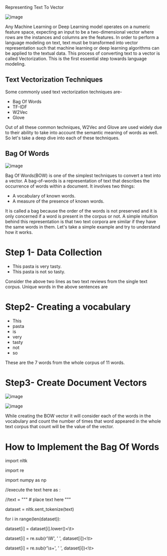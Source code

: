 Representing Text To Vector

![image](https://user-images.githubusercontent.com/46114095/134459818-7e858caa-7782-4a4b-92c3-b3f4c75ea11c.png)

Any Machine Learning or Deep Learning model operates on a numeric feature space, expecting an input to be a two-dimensional vector where rows are the instances and columns are the features. In order to perform a language modeling on text, text must be transformed into vector representation such that machine learning or deep learning algorithms can be applied to the textual data. This process of converting text to a vector is called Vectorization. This is the first essential step towards language modeling.

## Text Vectorization Techniques

Some commonly used text vectorization techniques are-

* Bag Of Words
* TF-IDF 
* W2Vec
* Glove

Out of all these common techniques, W2Vec and Glove are used widely due to their ability to take into account the semantic meaning of words as well. So let's take a deep dive into each of these techniques.

## Bag Of Words

![image](https://user-images.githubusercontent.com/46114095/134460035-7e383086-e800-42c7-bd52-453256c0a008.png)

Bag Of Words(BOW) is one of the simplest techniques to convert a text into a vector. A bag-of-words is a representation of text that describes the occurrence of words within a document. It involves two things:

*  A vocabulary of known words.
*  A measure of the presence of known words.

It is called a bag because the order of the words is not preserved and it is only concerned if a word is present in the corpus or not. A simple intuition behind this representation is that two text corpora are similar if they have the same words in them. Let's take a simple example and try to understand how it works.

# Step 1- Data Collection

* This pasta is very tasty.
* This pasta is not so tasty.

Consider the above two lines as two text reviews from the single text corpus. Unique words in the above sentences are

# Step2- Creating a vocabulary

* This
* pasta
* is
* very
* tasty
* not
* so

These are the 7 words from the whole corpus of 11 words.

# Step3- Create Document Vectors

![image](https://user-images.githubusercontent.com/46114095/134460538-6eb8442e-9f22-4432-93be-628f98621549.png)

![image](https://user-images.githubusercontent.com/46114095/134460554-47c2f9da-2a49-4d10-b04b-2e815392e0e2.png)

While creating the BOW vector it will consider each of the words in the vocabulary and count the number of times that word appeared in the whole text corpus that count will be the value of the vector.

# How to Implement the Bag Of Words

import nltk

import re

import numpy as np

//execute the text here as :

//text = """ # place text here  """

dataset = nltk.sent_tokenize(text)

for i in range(len(dataset)):

<t>dataset[i] = dataset[i].lower()<\t>
  
<t>dataset[i] = re.sub(r'\W', ' ', dataset[i])<\t>
  
<t>dataset[i] = re.sub(r'\s+', ' ', dataset[i])<\t>
  
